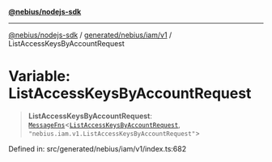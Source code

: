 [**@nebius/nodejs-sdk**](../../../../../README.md)

---

[@nebius/nodejs-sdk](../../../../../README.md) / [generated/nebius/iam/v1](../README.md) / ListAccessKeysByAccountRequest

# Variable: ListAccessKeysByAccountRequest

> **ListAccessKeysByAccountRequest**: [`MessageFns`](../../../../../runtime/protos/core/interfaces/MessageFns.md)\<[`ListAccessKeysByAccountRequest`](../interfaces/ListAccessKeysByAccountRequest.md), `"nebius.iam.v1.ListAccessKeysByAccountRequest"`\>

Defined in: src/generated/nebius/iam/v1/index.ts:682

